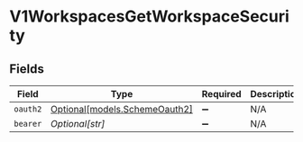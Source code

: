 # V1WorkspacesGetWorkspaceSecurity


## Fields

| Field                                                      | Type                                                       | Required                                                   | Description                                                |
| ---------------------------------------------------------- | ---------------------------------------------------------- | ---------------------------------------------------------- | ---------------------------------------------------------- |
| `oauth2`                                                   | [Optional[models.SchemeOauth2]](../models/schemeoauth2.md) | :heavy_minus_sign:                                         | N/A                                                        |
| `bearer`                                                   | *Optional[str]*                                            | :heavy_minus_sign:                                         | N/A                                                        |